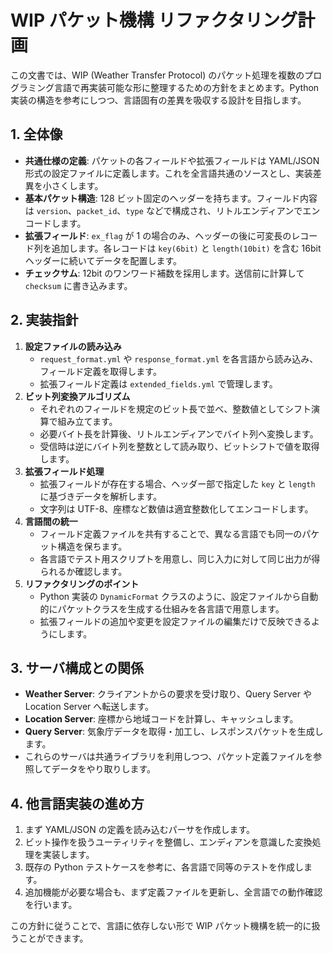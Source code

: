 # WIP パケット機構 リファクタリング計画

この文書では、WIP (Weather Transfer Protocol) のパケット処理を複数のプログラミング言語で再実装可能な形に整理するための方針をまとめます。Python 実装の構造を参考にしつつ、言語固有の差異を吸収する設計を目指します。

## 1. 全体像
- **共通仕様の定義**: パケットの各フィールドや拡張フィールドは YAML/JSON 形式の設定ファイルに定義します。これを全言語共通のソースとし、実装差異を小さくします。
- **基本パケット構造**: 128 ビット固定のヘッダーを持ちます。フィールド内容は `version`、`packet_id`、`type` などで構成され、リトルエンディアンでエンコードします。
- **拡張フィールド**: `ex_flag` が 1 の場合のみ、ヘッダーの後に可変長のレコード列を追加します。各レコードは `key(6bit)` と `length(10bit)` を含む 16bit ヘッダーに続いてデータを配置します。
- **チェックサム**: 12bit のワンワード補数を採用します。送信前に計算して `checksum` に書き込みます。

## 2. 実装指針
1. **設定ファイルの読み込み**
   - `request_format.yml` や `response_format.yml` を各言語から読み込み、フィールド定義を取得します。
   - 拡張フィールド定義は `extended_fields.yml` で管理します。
2. **ビット列変換アルゴリズム**
   - それぞれのフィールドを規定のビット長で並べ、整数値としてシフト演算で組み立てます。
   - 必要バイト長を計算後、リトルエンディアンでバイト列へ変換します。
   - 受信時は逆にバイト列を整数として読み取り、ビットシフトで値を取得します。
3. **拡張フィールド処理**
   - 拡張フィールドが存在する場合、ヘッダー部で指定した `key` と `length` に基づきデータを解析します。
   - 文字列は UTF-8、座標など数値は適宜整数化してエンコードします。
4. **言語間の統一**
   - フィールド定義ファイルを共有することで、異なる言語でも同一のパケット構造を保ちます。
   - 各言語でテスト用スクリプトを用意し、同じ入力に対して同じ出力が得られるか確認します。
5. **リファクタリングのポイント**
   - Python 実装の `DynamicFormat` クラスのように、設定ファイルから自動的にパケットクラスを生成する仕組みを各言語で用意します。
   - 拡張フィールドの追加や変更を設定ファイルの編集だけで反映できるようにします。

## 3. サーバ構成との関係
- **Weather Server**: クライアントからの要求を受け取り、Query Server や Location Server へ転送します。
- **Location Server**: 座標から地域コードを計算し、キャッシュします。
- **Query Server**: 気象庁データを取得・加工し、レスポンスパケットを生成します。
- これらのサーバは共通ライブラリを利用しつつ、パケット定義ファイルを参照してデータをやり取りします。

## 4. 他言語実装の進め方
1. まず YAML/JSON の定義を読み込むパーサを作成します。
2. ビット操作を扱うユーティリティを整備し、エンディアンを意識した変換処理を実装します。
3. 既存の Python テストケースを参考に、各言語で同等のテストを作成します。
4. 追加機能が必要な場合も、まず定義ファイルを更新し、全言語での動作確認を行います。

この方針に従うことで、言語に依存しない形で WIP パケット機構を統一的に扱うことができます。

